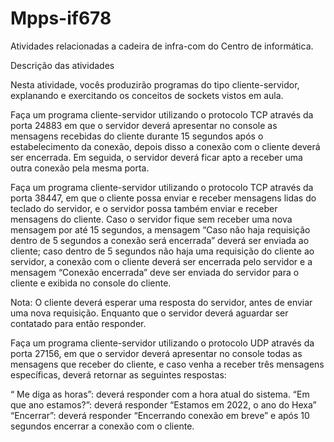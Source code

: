 # Mpps-if678
Atividades relacionadas a cadeira de infra-com do Centro de informática.

Descrição das atividades

Nesta atividade, vocês produzirão programas do tipo cliente-servidor, explanando e exercitando os conceitos de sockets vistos em aula.

Faça um programa cliente-servidor utilizando o protocolo TCP através da porta 24883 em que o servidor deverá apresentar no console as mensagens recebidas do cliente durante 15 segundos após o estabelecimento da conexão, depois disso a conexão com o cliente deverá ser encerrada. Em seguida, o servidor deverá ficar apto a receber uma outra conexão pela mesma porta.

Faça um programa cliente-servidor utilizando o protocolo TCP através da porta 38447, em que o cliente possa enviar e receber mensagens lidas do teclado do servidor, e o servidor possa também enviar e receber mensagens do cliente. Caso o servidor fique sem receber uma nova mensagem por até 15 segundos, a mensagem “Caso não haja requisição dentro de 5 segundos a conexão será encerrada” deverá ser enviada ao cliente; caso dentro de 5 segundos não haja uma requisição do cliente ao servidor, a conexão com o cliente deverá ser encerrada pelo servidor e a mensagem “Conexão encerrada” deve ser enviada do servidor para o cliente e exibida no console do cliente.

Nota: O cliente deverá esperar uma resposta do servidor, antes de enviar uma nova requisição. Enquanto que o servidor deverá aguardar ser contatado para então responder.

Faça um programa cliente-servidor utilizando o protocolo UDP através da porta 27156, em que o servidor deverá apresentar no console todas as mensagens que receber do cliente, e caso venha a receber três mensagens específicas, deverá retornar as seguintes respostas:

“ Me diga as horas”: deverá responder com a hora atual do sistema. 
“Em que ano estamos?”: deverá responder “Estamos em 2022, o ano do Hexa”
“Encerrar”: deverá responder “Encerrando conexão em breve” e após 10 segundos  encerrar a conexão com o cliente.

